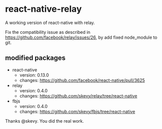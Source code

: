 # react-native-relay

A working version of react-native with relay.

Fix the compatibility issue as described in https://github.com/facebook/relay/issues/26, by add fixed node_module to git. 

## modified packages

- react-native
  - version: 0.13.0
  - changes: https://github.com/facebook/react-native/pull/3625
- relay
  - version: 0.4.0
  - changes: https://github.com/skevy/relay/tree/react-native
- fbjs
  - version: 0.4.0
  - changes: https://github.com/skevy/fbjs/tree/react-native

Thanks @skevy. You did the real work.
